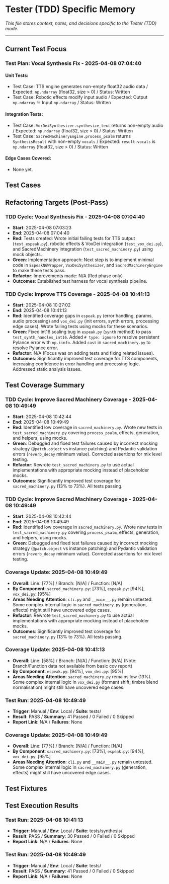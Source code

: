 # Tester (TDD) Specific Memory

*This file stores context, notes, and decisions specific to the Tester (TDD) mode.*

---

## Current Test Focus
<!-- Describe the component/feature being tested -->


### Test Plan: Vocal Synthesis Fix - 2025-04-08 07:04:40
#### Unit Tests:
- Test Case: TTS engine generates non-empty float32 audio data / Expected: `np.ndarray` (float32, size > 0) / Status: Written
- Test Case: Robotic effects modify input audio / Expected: Output `np.ndarray` != Input `np.ndarray` / Status: Written
#### Integration Tests:
- Test Case: `VoxDeiSynthesizer.synthesize_text` returns non-empty audio / Expected: `np.ndarray` (float32, size > 0) / Status: Written
- Test Case: `SacredMachineryEngine.process_psalm` returns `SynthesisResult` with non-empty `vocals` / Expected: `result.vocals` is `np.ndarray` (float32, size > 0) / Status: Written
#### Edge Cases Covered:
- None yet.

## Test Cases
<!-- List specific test cases (unit, integration) -->

## Refactoring Targets (Post-Pass)
<!-- Identify areas for refactoring after tests pass -->

### TDD Cycle: Vocal Synthesis Fix - 2025-04-08 07:04:40
- **Start**: 2025-04-08 07:03:23
- **End**: 2025-04-08 07:04:40
- **Red**: Tests created: Wrote initial failing tests for TTS output (`test_espeak.py`), robotic effects & VoxDei integration (`test_vox_dei.py`), and SacredMachinery integration (`test_sacred_machinery.py`) using mock objects.
- **Green**: Implementation approach: Next step is to implement minimal code in `EspeakNGWrapper`, `VoxDeiSynthesizer`, and `SacredMachineryEngine` to make these tests pass.
- **Refactor**: Improvements made: N/A (Red phase only)
- **Outcomes**: Established test harness for vocal synthesis pipeline.



### TDD Cycle: Improve TTS Coverage - 2025-04-08 10:41:13
- **Start**: 2025-04-08 10:27:02
- **End**: 2025-04-08 10:41:13
- **Red**: Identified coverage gaps in `espeak.py` (error handling, params, audio processing) and `vox_dei.py` (init errors, synth errors, processing edge cases). Wrote failing tests using mocks for these scenarios.
- **Green**: Fixed int16 scaling bug in `espeak.py` (`synth` method) to pass `test_synth_handles_int16`. Added `# type: ignore` to resolve persistent Pylance error with `np.iinfo`. Added `cast` in `sacred_machinery.py` to resolve Pylance error.
- **Refactor**: N/A (Focus was on adding tests and fixing related issues).
- **Outcomes**: Significantly improved test coverage for TTS components, increasing confidence in error handling and processing logic. Addressed static analysis issues.

## Test Coverage Summary


### TDD Cycle: Improve Sacred Machinery Coverage - 2025-04-08 10:49:49
- **Start**: 2025-04-08 10:42:44
- **End**: 2025-04-08 10:49:49
- **Red**: Identified low coverage in `sacred_machinery.py`. Wrote new tests in `test_sacred_machinery.py` covering `process_psalm`, effects, generation, and helpers, using mocks.
- **Green**: Debugged and fixed test failures caused by incorrect mocking strategy (`@patch.object` vs instance patching) and Pydantic validation errors (`reverb_decay` minimum value). Corrected assertions for mix level testing.
- **Refactor**: Rewrote `test_sacred_machinery.py` to use actual implementations with appropriate mocking instead of placeholder mocks.
- **Outcomes**: Significantly improved test coverage for `sacred_machinery.py` (13% to 73%). All tests passing.


### TDD Cycle: Improve Sacred Machinery Coverage - 2025-04-08 10:49:49
- **Start**: 2025-04-08 10:42:44
- **End**: 2025-04-08 10:49:49
- **Red**: Identified low coverage in `sacred_machinery.py`. Wrote new tests in `test_sacred_machinery.py` covering `process_psalm`, effects, generation, and helpers, using mocks.
- **Green**: Debugged and fixed test failures caused by incorrect mocking strategy (`@patch.object` vs instance patching) and Pydantic validation errors (`reverb_decay` minimum value). Corrected assertions for mix level testing.


### Coverage Update: 2025-04-08 10:49:49
- **Overall**: Line: [77%] / Branch: [N/A] / Function: [N/A]
- **By Component**: `sacred_machinery.py`: [73%], `espeak.py`: [94%], `vox_dei.py`: [95%]
- **Areas Needing Attention**: `cli.py` and `__main__.py` remain untested. Some complex internal logic in `sacred_machinery.py` (generation, effects) might still have uncovered edge cases.
- **Refactor**: Rewrote `test_sacred_machinery.py` to use actual implementations with appropriate mocking instead of placeholder mocks.
- **Outcomes**: Significantly improved test coverage for `sacred_machinery.py` (13% to 73%). All tests passing.
<!-- Update coverage summary using the format below -->

### Coverage Update: 2025-04-08 10:41:13
- **Overall**: Line: [58%] / Branch: [N/A] / Function: [N/A] (Note: Branch/Function data not available from basic cov report)
- **By Component**: `espeak.py`: [94%], `vox_dei.py`: [95%]
- **Areas Needing Attention**: `sacred_machinery.py` remains low (13%). Some complex internal logic in `vox_dei.py` (formant shift, timbre blend normalisation) might still have uncovered edge cases.




### Test Run: 2025-04-08 10:49:49
- **Trigger**: Manual / **Env**: Local / **Suite**: tests/
- **Result**: PASS / **Summary**: 41 Passed / 0 Failed / 0 Skipped
- **Report Link**: N/A / **Failures**: None

### Coverage Update: 2025-04-08 10:49:49
- **Overall**: Line: [77%] / Branch: [N/A] / Function: [N/A]
- **By Component**: `sacred_machinery.py`: [73%], `espeak.py`: [94%], `vox_dei.py`: [95%]
- **Areas Needing Attention**: `cli.py` and `__main__.py` remain untested. Some complex internal logic in `sacred_machinery.py` (generation, effects) might still have uncovered edge cases.
## Test Fixtures
<!-- Append new fixtures using the format below -->

## Test Execution Results
<!-- Append test run summaries using the format below -->

### Test Run: 2025-04-08 10:41:13
- **Trigger**: Manual / **Env**: Local / **Suite**: tests/synthesis/
- **Result**: PASS / **Summary**: 30 Passed / 0 Failed / 0 Skipped
- **Report Link**: N/A / **Failures**: None


### Test Run: 2025-04-08 10:49:49
- **Trigger**: Manual / **Env**: Local / **Suite**: tests/
- **Result**: PASS / **Summary**: 41 Passed / 0 Failed / 0 Skipped
- **Report Link**: N/A / **Failures**: None
